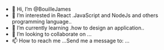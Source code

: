 - 👋 Hi, I’m @BouilleJames
- 👀 I’m interested in React .JavaScript and NodeJs and others programming language..
- 🌱 I’m currently learning .how to design an application..
- 💞️ I’m looking to collaborate on ...
- 📫 How to reach me ...Send me a message to: ...

<!---
BouilleJames/BouilleJames is a ✨ special ✨ repository because its `README.md` (this file) appears on your GitHub profile.
You can click the Preview link to take a look at your changes.
--->
